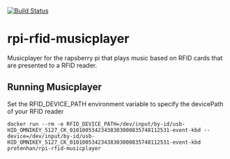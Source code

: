 [![Build Status](https://travis-ci.org/protenhan/rpi-rfid-musicplayer.svg?branch=master)](https://travis-ci.org/protenhan/rpi-rfid-musicplayer)

# rpi-rfid-musicplayer
Musicplayer for the rapsberry pi that plays music based on RFID cards that are presented to a RFID reader.

## Running Musicplayer

Set the RFID_DEVICE_PATH environment variable to specify the devicePath of your RFID reader

```
docker run --rm -e RFID_DEVICE_PATH=/dev/input/by-id/usb-HID_OMNIKEY_5127_CK_01010053423438303000835748112531-event-kbd --device=/dev/input/by-id/usb-HID_OMNIKEY_5127_CK_01010053423438303000835748112531-event-kbd protenhan/rpi-rfid-musicplayer
```
